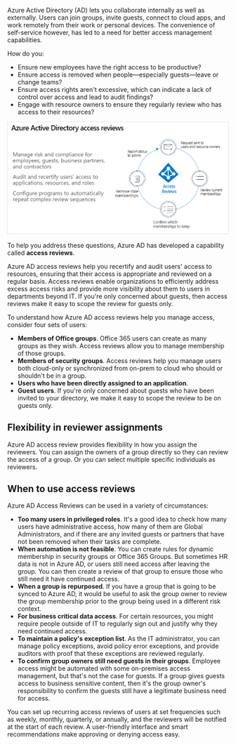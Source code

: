 Azure Active Directory (AD) lets you collaborate internally as well as externally. Users can join groups, invite guests, connect to cloud apps, and work remotely from their work or personal devices. The convenience of self-service however, has led to a need for better access management capabilities.

How do you:

- Ensure new employees have the right access to be productive?
- Ensure access is removed when people—especially guests—leave or change teams? 
- Ensure access rights aren't excessive, which can indicate a lack of control over access and lead to audit findings?
- Engage with resource owners to ensure they regularly review who has access to their resources?

![Azure access reviews](../media/azure-access-reviews.png)

To help you address these questions, Azure AD has developed a capability called **access reviews**.

Azure AD access reviews help you recertify and audit users' access to resources,  ensuring that their access is appropriate and reviewed on a regular basis.  Access reviews enable organizations to efficiently address excess access risks and provide more visibility about them to users in departments beyond IT.  If you're only concerned about guests, then access reviews make it easy to scope the review for guests only.

To understand how Azure AD access reviews help you manage access, consider four sets of users:

- **Members of Office groups**. Office 365 users can create as many groups as they wish. Access reviews allow you to manage membership of those groups.
- **Members of security groups**. Access reviews help you manage users both cloud-only or synchronized from on-prem to cloud who should or shouldn't be in a group.
- **Users who have been directly assigned to an application**.
- **Guest users**. If you're only concerned about guests who have been invited to your directory, we make it easy to scope the review to be on guests only.

## Flexibility in reviewer assignments

Azure AD access review provides flexibility in how you assign the reviewers.  You can assign the owners of a group directly so they can review the access of a group.  Or you can select multiple specific individuals as reviewers.

## When to use access reviews

Azure AD Access Reviews can be used in a variety of circumstances:

- **Too many users in privileged roles**. It's a good idea to check how many users have administrative access, how many of them are Global Administrators, and if there are any invited guests or partners that have not been removed when their tasks are complete.
- **When automation is not feasible**. You can create rules for dynamic membership in security groups or Office 365 Groups. But sometimes HR data is not in Azure AD, or users still need access after leaving the group. You can then create a review of that group to ensure those who still need it have continued access.
- **When a group is repurposed**. If you have a group that is going to be synced to Azure AD, it would be useful to ask the group owner to review the group membership prior to the group being used in a different risk context.
- **For business critical data access**. For certain resources, you might require people outside of IT to regularly sign out and justify why they need continued access.
- **To maintain a policy's exception list**. As the IT administrator, you can manage policy exceptions, avoid policy error exceptions, and provide auditors with proof that these exceptions are reviewed regularly.
- **To confirm group owners still need guests in their groups**. Employee access might be automated with some on-premises access management, but that's not the case for guests. If a group gives guests access to business sensitive content, then it's the group owner's responsibility to confirm the guests still have a legitimate business need for access.

You can set up recurring access reviews of users at set frequencies such as weekly, monthly, quarterly, or annually, and the reviewers will be notified at the start of each review. A user-friendly interface and smart recommendations make approving or denying access easy. 
